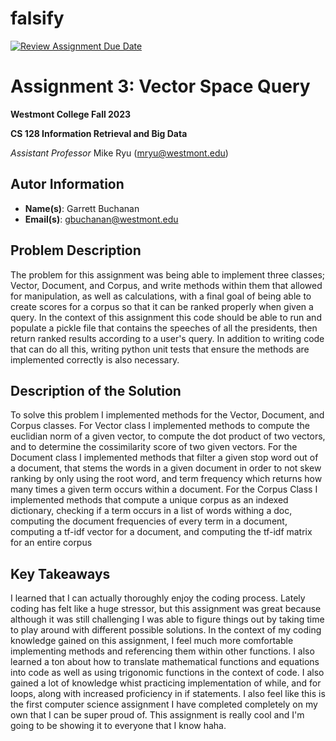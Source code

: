# falsify

[![Review Assignment Due Date](https://classroom.github.com/assets/deadline-readme-button-24ddc0f5d75046c5622901739e7c5dd533143b0c8e959d652212380cedb1ea36.svg)](https://classroom.github.com/a/whVWeVGo)
# Assignment 3: Vector Space Query
**Westmont College Fall 2023**

**CS 128 Information Retrieval and Big Data**

*Assistant Professor* Mike Ryu (mryu@westmont.edu) 

## Autor Information
* **Name(s)**: Garrett Buchanan
* **Email(s)**: gbuchanan@westmont.edu

## Problem Description

The problem for this assignment was being able to implement three classes; Vector, Document, and Corpus, and write methods
within them that allowed for manipulation, as well as calculations, with a final goal of being able to create scores for a
corpus so that it can be ranked properly when given a query. In the context of this assignment this code should be able to
run and populate a pickle file that contains the speeches of all the presidents, then return ranked results according to a
user's query. In addition to writing code that can do all this, writing python unit tests that ensure the methods are
implemented correctly is also necessary.

## Description of the Solution

To solve this problem I implemented methods for the Vector, Document, and Corpus classes. For Vector class I implemented methods
to compute the euclidian norm of a given vector, to compute the dot product of two vectors, and to determine the cossimilarity
score of two given vectors. For the Document class I implemented methods that filter a given stop word out of a document, that stems
the words in a given document in order to not skew ranking by only using the root word, and term frequency which returns how many
times a given term occurs within a document. For the Corpus Class I implemented methods that compute a unique corpus as an indexed
dictionary, checking if a term occurs in a list of words withing a doc, computing the document frequencies of every term in a document,
computing a tf-idf vector for a document, and computing the tf-idf matrix for an entire corpus

## Key Takeaways

I learned that I can actually thoroughly enjoy the coding process. Lately coding has felt like a huge stressor, but this assignment
was great because although it was still challenging I was able to figure things out by taking time to play around with different
possible solutions. In the context of my coding knowledge gained on this assignment, I feel much more comfortable implementing
methods and referencing them within other functions. I also learned a ton about how to translate mathematical functions and equations
into code as well as using trigonomic functions in the context of code. I also gained a lot of knowledge whist practicing implementation
of while, and for loops, along with increased proficiency in if statements. I also feel like this is the first computer science assignment
I have completed completely on my own that I can be super proud of. This assignment is really cool and I'm going to be showing it to
everyone that I know haha.
